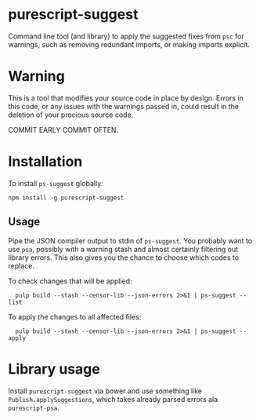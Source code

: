 # purescript-suggest

Command line tool (and library) to apply the suggested fixes from `psc` for warnings, such as
removing redundant imports, or making imports explicit.

# Warning

This is a tool that modifies your source code in place by design. Errors in
this code, or any issues with the warnings passed in, could result in the deletion
of your precious source code.

COMMIT EARLY COMMIT OFTEN.

# Installation

To install `ps-suggest` globally:
```
npm install -g purescript-suggest
```

## Usage
Pipe the JSON compiler output to stdin of `ps-suggest`. You probably want to use
`psa`, possibly with a warning stash and almost certainly filtering out library
errors. This also gives you the chance to choose which codes to replace.

To check changes that will be applied:
```
  pulp build --stash --censor-lib --json-errors 2>&1 | ps-suggest --list
```

To apply the changes to all affected files:
```
  pulp build --stash --censor-lib --json-errors 2>&1 | ps-suggest --apply
```

# Library usage

Install `purescript-suggest` via bower and use something like `Publish.applySuggestions`, which takes
already parsed errors ala `purescript-psa`.
